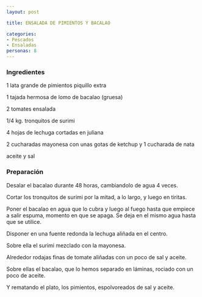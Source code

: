 ```yaml
---
layout: post

title: ENSALADA DE PIMIENTOS Y BACALAO

categories:
- Pescados
- Ensaladas
personas: 8 
---
```

<h3>Ingredientes</h3>
1 lata grande de pimientos piquillo extra

1 tajada hermosa de lomo de bacalao (gruesa)

2 tomates ensalada

1/4 kg. tronquitos de surimi

4 hojas de lechuga cortadas en juliana

2 cucharadas mayonesa con unas gotas de ketchup y 1 cucharada de nata

aceite y sal

<h3>Preparación</h3>
Desalar el bacalao durante 48 horas, cambiandolo de agua 4 veces.

Cortar los tronquitos de surimi por la mitad, a lo largo, y luego en tiritas.

Poner el bacalao en agua que lo cubra y luego al fuego hasta que empiece a salir espuma, momento en que se apaga. Se deja en el mismo agua hasta que se utilice.

Disponer en una fuente redonda la lechuga aliñada en el centro.

Sobre ella el surimi mezclado con la mayonesa.

Alrededor rodajas finas de tomate aliñadas con un poco de sal y aceite.

Sobre ellas el bacalao, que lo hemos separado en láminas, rociado con un poco de aceite.

Y rematando el plato, los pimientos, espolvoreados de sal y aceite.

